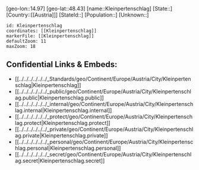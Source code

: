 ﻿---
location: [48.43,14.97]
mapzoom: [7,12] 
mapmarker: city 
type: City
tags:
- geo/City


SpocWebEntityId: 31484
isDeleted: false
confidential: public

---
[geo-lon::14.97]
[geo-lat::48.43]
[name::Kleinpertenschlag]
[State::]
[Country::[[Austria]]]
[StateId::]
[Population::]
[Unknown::]


```leaflet
id: Kleinpertenschlag
coordinates: [[Kleinpertenschlag]]
markerFile: [[Kleinpertenschlag]]
defaultZoom: 11 
maxZoom: 18
```


## Confidential Links & Embeds: 
- [[../../../../../../_Standards/geo/Continent/Europe/Austria/City/Kleinpertenschlag|Kleinpertenschlag]] 
- [[../../../../../../_public/geo/Continent/Europe/Austria/City/Kleinpertenschlag.public|Kleinpertenschlag.public]] 
- [[../../../../../../_internal/geo/Continent/Europe/Austria/City/Kleinpertenschlag.internal|Kleinpertenschlag.internal]] 
- [[../../../../../../_protect/geo/Continent/Europe/Austria/City/Kleinpertenschlag.protect|Kleinpertenschlag.protect]] 
- [[../../../../../../_private/geo/Continent/Europe/Austria/City/Kleinpertenschlag.private|Kleinpertenschlag.private]] 
- [[../../../../../../_personal/geo/Continent/Europe/Austria/City/Kleinpertenschlag.personal|Kleinpertenschlag.personal]] 
- [[../../../../../../_secret/geo/Continent/Europe/Austria/City/Kleinpertenschlag.secret|Kleinpertenschlag.secret]] 
